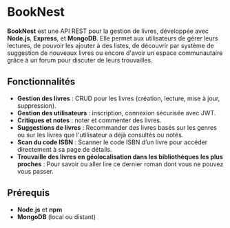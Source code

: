 # BookNest

**BookNest** est une API REST pour la gestion de livres, développée avec **Node.js**, **Express**, et **MongoDB**. Elle permet aux utilisateurs de gérer leurs lectures, de pouvoir les ajouter à des listes, de découvrir par système de suggestion de nouveaux livres ou encore d'avoir un espace communautaire grâce à un forum pour discuter de leurs trouvailles.

## Fonctionnalités

- **Gestion des livres** : CRUD pour les livres (création, lecture, mise à jour, suppression).
- **Gestion des utilisateurs** : inscription, connexion sécurisée avec JWT.
- **Critiques et notes** : noter et commenter des livres.
- **Suggestions de livres** : Recommander des livres basés sur les genres ou sur les livres que l'utilisateur a déjà consultés ou notés.
- **Scan du code ISBN** : Scanner le code ISBN d’un livre pour accéder directement à sa page de détails.
- **Trouvaille des livres en géolocalisation dans les bibliothèques les plus proches** : 
Pour savoir ou aller lire ce dernier roman dont vous ne pouvez vous passer.

## Prérequis

- **Node.js** et **npm**
- **MongoDB** (local ou distant)